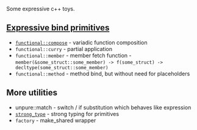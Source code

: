 Some expressive c++ toys.

## [Expressive bind primitives](examples/advanced_function_composition.cpp)
* [`functional::compose`](examples/simple_function_composition.cpp) - variadic function composition
* `functional::curry` - partial application
* `functional::member` - member fetch function - `member(&some_struct::some_member) -> f(some_struct) -> decltype(some_struct::some_member)`
* `functional::method` - method bind, but without need for placeholders

## More utilities
* unpure::match - switch / if substitution which behaves like expression
* [`strong_type`](examples/strong_type_example.cpp) - strong typing for primitives
* `factory` - make_shared wrapper
